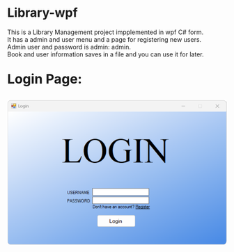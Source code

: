 # Library-wpf
This is a Library Management project impplemented in wpf C# form.\
It has a admin and user menu and a page for registering new users.\
Admin user and password is admin: admin.\
Book and user information saves in a file and you can use it for later.
<p style="font-size: 30px; font-weight: bold;">Login Page:</p>
<p align="center">
   
  <img src="https://github.com/TheBigBaldHead/Library-wpf/blob/main/pictures/login.png" title="Login Page">
</p>

